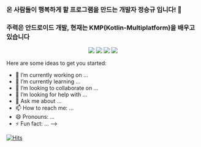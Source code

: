 
### 온 사람들이 행복하게 할 프로그램을 만드는 개발자 정승규 입니다! 👋
### 주력은 안드로이드 개발, 현재는 KMP(Kotlin-Multiplatform)을 배우고 있습니다

<div align="center">
<img src="https://img.shields.io/badge/kotlin-3DDC84?style=for-the-badge&logo=kotlin&logoColor=white">

<img src="https://img.shields.io/badge/JavaScript-F7DF1E?style=for-the-badge&logo=android&logoColor=white">
<img src="https://img.shields.io/badge/Spring-6DB33F?style=for-the-badge&logo=Spring&logoColor=white">
<img src="https://img.shields.io/badge/HTML5-E34F26?style=for-the-badge&logo=HTML5&logoColor=white">
</div>

Here are some ideas to get you started:

- 🔭 I’m currently working on ...
- 🌱 I’m currently learning ...
- 👯 I’m looking to collaborate on ...
- 🤔 I’m looking for help with ...
- 💬 Ask me about ...
- 📫 How to reach me: ...
- 😄 Pronouns: ...
- ⚡ Fun fact: ...
-->

[![Hits](https://hits.seeyoufarm.com/api/count/incr/badge.svg?url=https%3A%2F%2Fgithub.com%2Fjsk41755%2Fhit-counter&count_bg=%2379C83D&title_bg=%23555555&icon=android.svg&icon_color=%2335FF00&title=Visitor&edge_flat=false)](https://hits.seeyoufarm.com)
